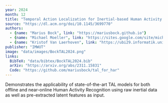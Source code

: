 ```yaml
---
year: 2024
month: 12
title: "Temporal Action Localization for Inertial-based Human Activity Recognition"
source: "https://dl.acm.org/doi/10.1145/3699770"
authors:
  - {name: "Marius Bock", link: "https://mariusbock.github.io"}
  - {name: "Michael Moeller", link: "https://sites.google.com/site/michaelmoellermath"}
  - {name: "Kristof Van Laerhoven", link: "https://ubi29.informatik.uni-siegen.de/usi/team_kvl.html"}
publisher: "IMWUT"
image: "data/images/BockTAL2024.png"
links:
  BibTeX: "data/bibtex/BockTAL2024.bib"
  arXiv: "https://arxiv.org/abs/2311.15831"
  Code: "https://github.com/mariusbock/tal_for_har"
---
```

Demonstrates the applicability of state-of-the-art TAL models for both offline and near-online Human Activity Recognition using raw inertial data as well as pre-extracted latent features as input.